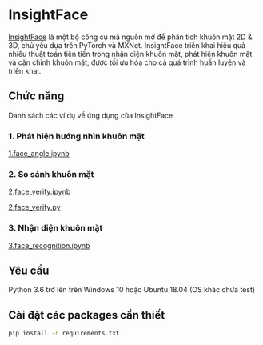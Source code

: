# InsightFace
[InsightFace](https://github.com/deepinsight/insightface) là một bộ công cụ mã nguồn mở để phân tích khuôn mặt 2D & 3D, chủ yếu dựa trên PyTorch và MXNet.
InsightFace triển khai hiệu quả nhiều thuật toán tiên tiến trong nhận diện khuôn mặt, phát hiện khuôn mặt và căn chỉnh khuôn mặt, được tối ưu hóa cho cả quá trình huấn luyện và triển khai.

## Chức năng

Danh sách các ví dụ về ứng dụng của InsightFace

### 1. Phát hiện hướng nhìn khuôn mặt

[1.face_angle.ipynb](https://github.com/thigiacmaytinh/InsightFace/blob/thanh/1.face_angle.ipynb)

### 2. So sánh khuôn mặt

[2.face_verify.ipynb](https://github.com/thigiacmaytinh/InsightFace/blob/thanh/2.face_verify.ipynb)

[2.face_verify.py](https://github.com/thigiacmaytinh/InsightFace/blob/thanh/2.face_verify.py)

### 3. Nhận diện khuôn mặt

[3.face_recognition.ipynb](https://github.com/thigiacmaytinh/InsightFace/blob/thanh/3.face_recognition.ipynb)

## Yêu cầu

Python 3.6 trở lên trên Windows 10 hoặc Ubuntu 18.04 (OS khác chưa test)

## Cài đặt các packages cần thiết
```sh
pip install -r requirements.txt

